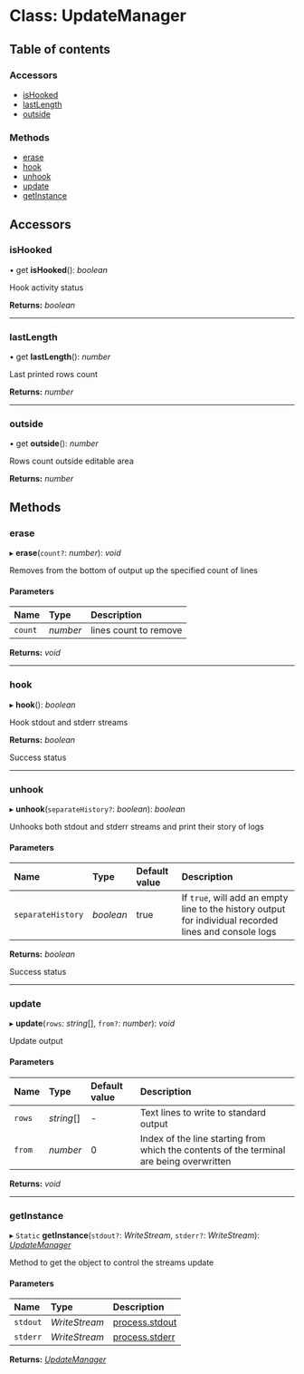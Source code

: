 # Class: UpdateManager

## Table of contents

### Accessors

- [isHooked](updatemanager.md#ishooked)
- [lastLength](updatemanager.md#lastlength)
- [outside](updatemanager.md#outside)

### Methods

- [erase](updatemanager.md#erase)
- [hook](updatemanager.md#hook)
- [unhook](updatemanager.md#unhook)
- [update](updatemanager.md#update)
- [getInstance](updatemanager.md#getinstance)

## Accessors

### isHooked

• get **isHooked**(): *boolean*

Hook activity status

**Returns:** *boolean*

___

### lastLength

• get **lastLength**(): *number*

Last printed rows count

**Returns:** *number*

___

### outside

• get **outside**(): *number*

Rows count outside editable area

**Returns:** *number*

## Methods

### erase

▸ **erase**(`count?`: *number*): *void*

Removes from the bottom of output up the specified count of lines

#### Parameters

| Name | Type | Description |
| :------ | :------ | :------ |
| `count` | *number* | lines count to remove |

**Returns:** *void*

___

### hook

▸ **hook**(): *boolean*

Hook stdout and stderr streams

**Returns:** *boolean*

Success status

___

### unhook

▸ **unhook**(`separateHistory?`: *boolean*): *boolean*

Unhooks both stdout and stderr streams and print their story of logs

#### Parameters

| Name | Type | Default value | Description |
| :------ | :------ | :------ | :------ |
| `separateHistory` | *boolean* | true | If `true`, will add an empty line to the history output for individual recorded lines and console logs |

**Returns:** *boolean*

Success status

___

### update

▸ **update**(`rows`: *string*[], `from?`: *number*): *void*

Update output

#### Parameters

| Name | Type | Default value | Description |
| :------ | :------ | :------ | :------ |
| `rows` | *string*[] | - | Text lines to write to standard output |
| `from` | *number* | 0 | Index of the line starting from which the contents of the terminal are being overwritten |

**Returns:** *void*

___

### getInstance

▸ `Static` **getInstance**(`stdout?`: *WriteStream*, `stderr?`: *WriteStream*): [*UpdateManager*](updatemanager.md)

Method to get the object to control the streams update

#### Parameters

| Name | Type | Description |
| :------ | :------ | :------ |
| `stdout` | *WriteStream* | [process.stdout](https://nodejs.org/api/process.html#process_process_stdout) |
| `stderr` | *WriteStream* | [process.stderr](https://nodejs.org/api/process.html#process_a_note_on_process_i_o) |

**Returns:** [*UpdateManager*](updatemanager.md)

